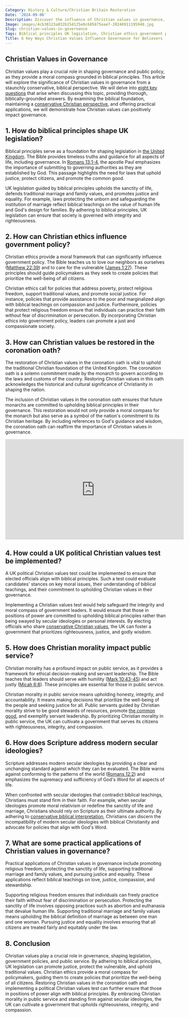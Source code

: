 ```yaml
---
Category: History & Culture/Christian Britain Restoration
Date: '2024-09-06'
Description: Discover the influence of Christian values in governance, exploring the intersection of Biblical principles with UK legislation and government policies. Explore the significance of Christian ethics in shaping public service and political decision-making.
Image: images/4cb30123a032b154125e8c685875eae7-20240911195948.jpg
Slug: christian-values-in-governance
Tags: Biblical principles UK legislation, Christian ethics government policy, Restoring Christian coronation oath, UK political Christian values test, Christian morality public service
Title: 6 Key Ways Christian Values Influence Governance for Believers
---
```


## Christian Values in Governance
Christian values play a crucial role in shaping governance and public policy, as they provide a moral compass grounded in biblical principles. This article will explore the significance of Christian values in governance from a staunchly conservative, biblical perspective. We will delve into [eight key questions](/reviving-christian-customs) that arise when discussing this topic, providing thorough, biblically-grounded answers. By examining the biblical foundation, maintaining a [conservative Christian perspective](/reconciling-bible-and-science), and offering practical applications, we will demonstrate how Christian values can positively impact governance.

## 1. How do biblical principles shape UK legislation?
Biblical principles serve as a foundation for shaping legislation in [the United Kingdom](/reconciling-bible-and-science). The Bible provides timeless truths and guidance for all aspects of life, including governance. In [Romans 13:1-4](https://www.bibleref.com/Romans/13/Romans-13-1.html), the apostle Paul emphasizes the importance of submitting to governing authorities as they are established by God. This passage highlights the need for laws that uphold justice, protect citizens, and promote the common good.

UK legislation guided by biblical principles upholds the sanctity of life, defends traditional marriage and family values, and promotes justice and equality. For example, laws protecting the unborn and safeguarding the institution of marriage reflect biblical teachings on the value of human life and God's design for families. By adhering to biblical principles, UK legislation can ensure that society is governed with integrity and righteousness.

## 2. How can Christian ethics influence government policy?
Christian ethics provide a moral framework that can significantly influence government policy. The Bible teaches us to love our neighbors as ourselves ([Matthew 22:39](https://www.bibleref.com/Matthew/22/Matthew-22-39.html)) and to care for the vulnerable ([James 1:27](https://www.bibleref.com/James/1/James-1-27.html)). These principles should guide policymakers as they seek to create policies that prioritize the well-being of all citizens.

Christian ethics call for policies that address poverty, protect religious freedom, support traditional values, and promote social justice. For instance, policies that provide assistance to the poor and marginalized align with biblical teachings on compassion and justice. Furthermore, policies that protect religious freedom ensure that individuals can practice their faith without fear of discrimination or persecution. By incorporating Christian ethics into government policy, leaders can promote a just and compassionate society.

## 3. How can Christian values be restored in the coronation oath?
The restoration of Christian values in the coronation oath is vital to uphold the traditional Christian foundation of the United Kingdom. The coronation oath is a solemn commitment made by the monarch to govern according to the laws and customs of the country. Restoring Christian values in this oath acknowledges the historical and cultural significance of Christianity in shaping the nation.

The inclusion of Christian values in the coronation oath ensures that future monarchs are committed to upholding biblical principles in their governance. This restoration would not only provide a moral compass for the monarch but also serve as a symbol of the nation's commitment to its Christian heritage. By including references to God's guidance and wisdom, the coronation oath can reaffirm the importance of Christian values in governance.


<iframe width="560" height="315" src="https://www.youtube.com/embed/KLXhli_-Zfs" frameborder="0" allow="autoplay; encrypted-media" allowfullscreen></iframe>


## 4. How could a UK political Christian values test be implemented?
A UK political Christian values test could be implemented to ensure that elected officials align with biblical principles. Such a test could evaluate candidates' stances on key moral issues, their understanding of biblical teachings, and their commitment to upholding Christian values in their governance.

Implementing a Christian values test would help safeguard the integrity and moral compass of government leaders. It would ensure that those in positions of power are committed to upholding biblical principles rather than being swayed by secular ideologies or personal interests. By electing officials who share [conservative Christian values](/academic-recognition-creationisn), the UK can foster a government that prioritizes righteousness, justice, and godly wisdom.

## 5. How does Christian morality impact public service?
Christian morality has a profound impact on public service, as it provides a framework for ethical decision-making and servant leadership. The Bible teaches that leaders should serve with humility ([Mark 10:43-45](https://www.bibleref.com/Mark/10/Mark-10-43.html)) and act justly ([Micah 6:8](https://www.bibleref.com/Micah/6/Micah-6-8.html)). These principles are essential for those in public service.

Christian morality in public service means upholding honesty, integrity, and accountability. It means making decisions that prioritize the well-being of the people and seeking justice for all. Public servants guided by Christian morality strive to be good stewards of resources, promote [the common good](/the-ultimate-guide-to-the-holy-spirit-your-helper-teacher-and-guide), and exemplify servant leadership. By prioritizing Christian morality in public service, the UK can cultivate a government that serves its citizens with righteousness, integrity, and compassion.

## 6. How does Scripture address modern secular ideologies?
Scripture addresses modern secular ideologies by providing a clear and unchanging standard against which they can be evaluated. The Bible warns against conforming to the patterns of the world ([Romans 12:2](https://www.bibleref.com/Romans/12/Romans-12-2.html)) and emphasizes the supremacy and sufficiency of God's Word for all aspects of life.

When confronted with secular ideologies that contradict biblical teachings, Christians must stand firm in their faith. For example, when secular ideologies promote moral relativism or redefine the sanctity of life and marriage, Christians should rely on Scripture as their ultimate authority. By adhering to [conservative biblical interpretation](/legal-challenges), Christians can discern the incompatibility of modern secular ideologies with biblical Christianity and advocate for policies that align with God's Word.

## 7. What are some practical applications of Christian values in governance?
Practical applications of Christian values in governance include promoting religious freedom, protecting the sanctity of life, supporting traditional marriage and family values, and pursuing justice and equality. These applications reflect biblical teachings on love, justice, compassion, and stewardship.

Supporting religious freedom ensures that individuals can freely practice their faith without fear of discrimination or persecution. Protecting the sanctity of life involves opposing practices such as abortion and euthanasia that devalue human life. Supporting traditional marriage and family values means upholding the biblical definition of marriage as between one man and one woman. Pursuing justice and equality involves ensuring that all citizens are treated fairly and equitably under the law.

## 8. Conclusion
Christian values play a crucial role in governance, shaping legislation, government policies, and public service. By adhering to biblical principles, UK legislation can promote justice, protect the vulnerable, and uphold traditional values. Christian ethics provide a moral compass for policymakers, guiding them to create policies that prioritize the well-being of all citizens. Restoring Christian values in the coronation oath and implementing a political Christian values test can further ensure that those in positions of power align with biblical principles. By embracing Christian morality in public service and standing firm against secular ideologies, the UK can cultivate a government that upholds righteousness, integrity, and compassion.